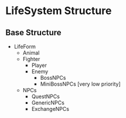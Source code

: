 # LifeSystem Structure

## Base Structure

- LifeForm
    - Animal
    - Fighter
        - Player
        - Enemy
            - BossNPCs
            - MiniBossNPCs [very low priority]
    - NPCs
        - QuestNPCs
        - GenericNPCs
        - ExchangeNPCs